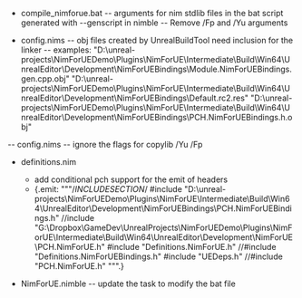 - compile_nimforue.bat
  -- arguments for nim stdlib files in the bat script generated with --genscript in nimble
  -- Remove /Fp and /Yu arguments
 
- config.nims
  -- obj files created by UnrealBuildTool need inclusion for the linker
  -- examples:
   "D:\unreal-projects\NimForUEDemo\Plugins\NimForUE\Intermediate\Build\Win64\UnrealEditor\Development\NimForUEBindings\Module.NimForUEBindings.gen.cpp.obj" "D:\unreal-projects\NimForUEDemo\Plugins\NimForUE\Intermediate\Build\Win64\UnrealEditor\Development\NimForUEBindings\Default.rc2.res" "D:\unreal-projects\NimForUEDemo\Plugins\NimForUE\Intermediate\Build\Win64\UnrealEditor\Development\NimForUEBindings\PCH.NimForUEBindings.h.obj"

-- config.nims
  -- ignore the flags for copylib /Yu /Fp

- definitions.nim
  - add conditional pch support for the emit of headers
  - {.emit: """/*INCLUDESECTION*/
#include "D:\unreal-projects\NimForUEDemo\Plugins\NimForUE\Intermediate\Build\Win64\UnrealEditor\Development\NimForUEBindings\PCH.NimForUEBindings.h"
//include "G:\Dropbox\GameDev\UnrealProjects\NimForUEDemo\Plugins\NimForUE\Intermediate\Build\Win64\UnrealEditor\Development\NimForUE\PCH.NimForUE.h"
#include "Definitions.NimForUE.h"
//#include "Definitions.NimForUEBindings.h"
#include "UEDeps.h"
//#include "PCH.NimForUE.h"
""".}

- NimForUE.nimble
  -- update the task to modify the bat file
